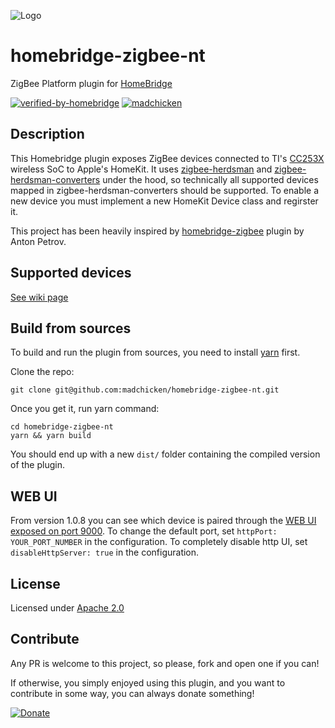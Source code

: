 ![Logo](zigbee-logo.png)

# homebridge-zigbee-nt

ZigBee Platform plugin for [HomeBridge](https://github.com/homebridge/homebridge)

[![verified-by-homebridge](https://badgen.net/badge/homebridge/verified/purple)](https://github.com/homebridge/homebridge/wiki/Verified-Plugins)
[![madchicken](https://circleci.com/gh/madchicken/homebridge-zigbee-nt.svg?style=svg)](https://app.circleci.com/pipelines/github/madchicken/homebridge-zigbee-nt)

## Description

This Homebridge plugin exposes ZigBee devices connected to TI's [CC253X](http://www.ti.com/wireless-connectivity/simplelink-solutions/zigbee/products.html) wireless SoC to Apple's HomeKit.
It uses [zigbee-herdsman](https://github.com/Koenkk/zigbee-herdsman) and [zigbee-herdsman-converters](https://github.com/Koenkk/zigbee-herdsman-converters) under the hood, so technically all supported devices mapped in zigbee-herdsman-converters should be supported.
To enable a new device you must implement a new HomeKit Device class and regirster it.

This project has been heavily inspired by [homebridge-zigbee](https://github.com/itsmepetrov/homebridge-zigbee) plugin by Anton Petrov.

## Supported devices

[See wiki page](https://github.com/madchicken/homebridge-zigbee-nt/wiki/Supported-devices)

## Build from sources

To build and run the plugin from sources, you need to install [yarn](https://yarnpkg.com) first.

Clone the repo:

    git clone git@github.com:madchicken/homebridge-zigbee-nt.git

Once you get it, run yarn command:

    cd homebridge-zigbee-nt
    yarn && yarn build

You should end up with a new `dist/` folder containing the compiled version of the plugin.

## WEB UI

From version 1.0.8 you can see which device is paired through the [WEB UI exposed on port 9000](http://homebridge.local:9000).
To change the default port, set `httpPort: YOUR_PORT_NUMBER` in the configuration.
To completely disable http UI, set `disableHttpServer: true` in the configuration.

## License

Licensed under [Apache 2.0](LICENSE)

## Contribute

Any PR is welcome to this project, so please, fork and open one if you can!

If otherwise, you simply enjoyed using this plugin, and you want to contribute in some way, you can always donate something!

[![Donate](https://img.shields.io/badge/Donate-PayPal-green.svg)](https://paypal.me/madchicken74)
